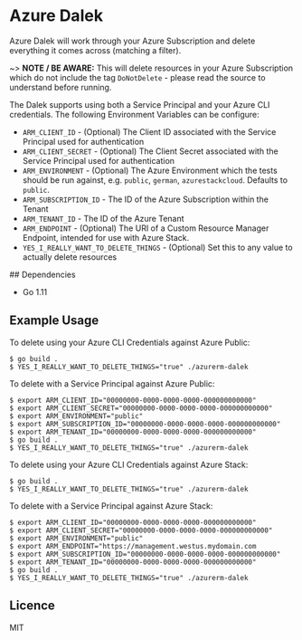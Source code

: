 # Azure Dalek

Azure Dalek will work through your Azure Subscription and delete everything it comes across (matching a filter).

~> **NOTE / BE AWARE:** This will delete resources in your Azure Subscription which do not include the tag `DoNotDelete` - please read the source to understand before running.

The Dalek supports using both a Service Principal and your Azure CLI credentials. The following Environment Variables can be configure:

* `ARM_CLIENT_ID` - (Optional) The Client ID associated with the Service Principal used for authentication
* `ARM_CLIENT_SECRET` - (Optional) The Client Secret associated with the Service Principal used for authentication
* `ARM_ENVIRONMENT` - (Optional) The Azure Environment which the tests should be run against, e.g. `public`, `german`, `azurestackcloud`. Defaults to `public`.
* `ARM_SUBSCRIPTION_ID` - The ID of the Azure Subscription within the Tenant
* `ARM_TENANT_ID` - The ID of the Azure Tenant
* `ARM_ENDPOINT` - (Optional) The URI of a Custom Resource Manager Endpoint, intended for use with Azure Stack.
* `YES_I_REALLY_WANT_TO_DELETE_THINGS` - (Optional) Set this to any value to actually delete resources

## Dependencies

* Go 1.11

## Example Usage

To delete using your Azure CLI Credentials against Azure Public:

```
$ go build .
$ YES_I_REALLY_WANT_TO_DELETE_THINGS="true" ./azurerm-dalek
```

To delete with a Service Principal against Azure Public:

```
$ export ARM_CLIENT_ID="00000000-0000-0000-0000-000000000000"
$ export ARM_CLIENT_SECRET="00000000-0000-0000-0000-000000000000"
$ export ARM_ENVIRONMENT="public"
$ export ARM_SUBSCRIPTION_ID="00000000-0000-0000-0000-000000000000"
$ export ARM_TENANT_ID="00000000-0000-0000-0000-000000000000"
$ go build .
$ YES_I_REALLY_WANT_TO_DELETE_THINGS="true" ./azurerm-dalek
```

To delete using your Azure CLI Credentials against Azure Stack:

```
$ go build .
$ YES_I_REALLY_WANT_TO_DELETE_THINGS="true" ./azurerm-dalek
```

To delete with a Service Principal against Azure Stack:

```
$ export ARM_CLIENT_ID="00000000-0000-0000-0000-000000000000"
$ export ARM_CLIENT_SECRET="00000000-0000-0000-0000-000000000000"
$ export ARM_ENVIRONMENT="public"
$ export ARM_ENDPOINT="https://management.westus.mydomain.com
$ export ARM_SUBSCRIPTION_ID="00000000-0000-0000-0000-000000000000"
$ export ARM_TENANT_ID="00000000-0000-0000-0000-000000000000"
$ go build .
$ YES_I_REALLY_WANT_TO_DELETE_THINGS="true" ./azurerm-dalek
```

## Licence

MIT
